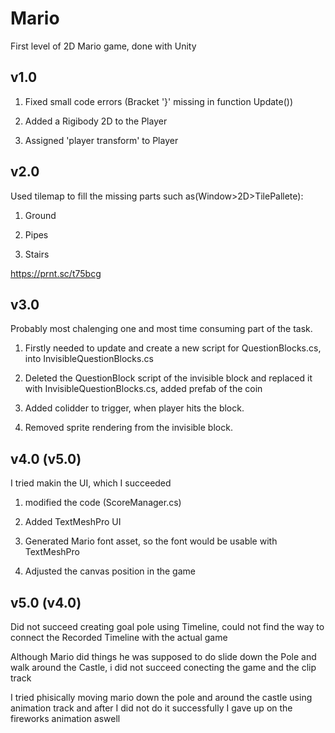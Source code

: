 # Mario

First level of 2D Mario game, done with Unity

## v1.0


1. Fixed small code errors (Bracket '}' missing in function Update())

2. Added a Rigibody 2D to the Player

3. Assigned 'player transform' to Player


## v2.0

Used tilemap to fill the missing parts such as(Window>2D>TilePallete):

1. Ground

2. Pipes

3. Stairs

https://prnt.sc/t75bcg

## v3.0

Probably most chalenging one and most time consuming part of the task.

1. Firstly needed to update and create a new script for QuestionBlocks.cs, into InvisibleQuestionBlocks.cs

2. Deleted the QuestionBlock script of the invisible block and replaced it with InvisibleQuestionBlocks.cs, added prefab of the coin

3. Added colidder to trigger, when player hits the block.

4. Removed sprite rendering from the invisible block.

## v4.0 (v5.0)

I tried makin the UI, which I succeeded

1. modified the code (ScoreManager.cs)

2. Added TextMeshPro UI

3. Generated Mario font asset, so the font would be usable with TextMeshPro

4. Adjusted the canvas position in the game

## v5.0 (v4.0)

Did not succeed creating goal pole using Timeline, could not find the way to connect the Recorded Timeline with the actual game

Although Mario did things he was supposed to do slide down the Pole and walk around the Castle, i did not succeed conecting the game and the clip track


I tried phisically moving mario down the pole and around the castle using animation track and after I did not do it successfully I gave up on the fireworks animation aswell



